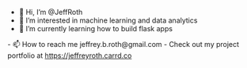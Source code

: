 - 👋 Hi, I’m @JeffRoth
- 👀 I’m interested in machine learning and data analytics
- 🌱 I’m currently learning how to build flask apps
<!--- - 💞️ I’m looking to collaborate on ... ---!>
- 📫 How to reach me jeffrey.b.roth@gmail.com

- Check out my project portfolio at <a href ='https://jeffreyroth.carrd.co'>https://jeffreyroth.carrd.co</a>
<!---
JeffRoth/JeffRoth is a ✨ special ✨ repository because its `README.md` (this file) appears on your GitHub profile.
You can click the Preview link to take a look at your changes.
--->
